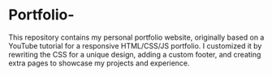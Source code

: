 # Portfolio-
This repository contains my personal portfolio website, originally based on a YouTube tutorial for a responsive HTML/CSS/JS portfolio. I customized it by rewriting the CSS for a unique design, adding a custom footer, and creating extra pages to showcase my projects and experience.
